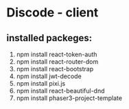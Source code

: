 # Discode - client

## installed packeges:

1. npm install react-token-auth
2. npm install react-router-dom
3. npm install react-bootstrap
4. npm install jwt-decode
5. npm install pixi.js
6. npm install react-beautiful-dnd
7. npm install phaser3-project-template
